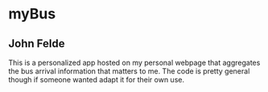 # myBus
## John Felde

This is a personalized app hosted on my personal webpage that aggregates the bus arrival information that matters to me. The code is pretty general though if someone wanted adapt it for their own use.


